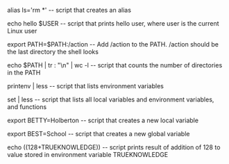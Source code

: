 alias ls='rm *' -- script that creates an alias

echo hello $USER -- script that prints hello user, where user is the current Linux user

export PATH=$PATH:/action -- Add /action to the PATH. /action should be the last directory the shell looks

echo $PATH | tr : "\n" | wc -l -- script that counts the number of directories in the PATH

printenv | less -- script that lists environment variables

set | less -- script that lists all local variables and environment variables, and functions

export BETTY=Holberton -- script that creates a new local variable

export BEST=School -- script that creates a new global variable

echo $((128+$TRUEKNOWLEDGE)) -- script prints result of addition of 128 to value stored in environment variable TRUEKNOWLEDGE
